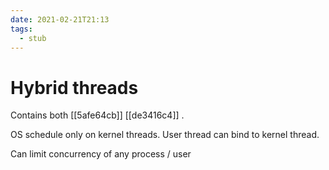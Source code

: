 ```yaml
---
date: 2021-02-21T21:13
tags: 
  - stub
---
```


# Hybrid threads

Contains both [[5afe64cb]]  [[de3416c4]] .

OS schedule only on kernel threads.
User thread can bind to kernel thread.

Can limit concurrency of any process / user
